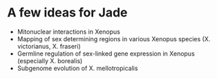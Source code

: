 # A few ideas for Jade
* Mitonuclear interactions in Xenopus
* Mapping of sex determining regions in various Xenopus species (X. victorianus, X. fraseri)
* Germline regulation of sex-linked gene expression in Xenopus (especially X. borealis)
* Subgenome evolution of X. mellotropicalis
